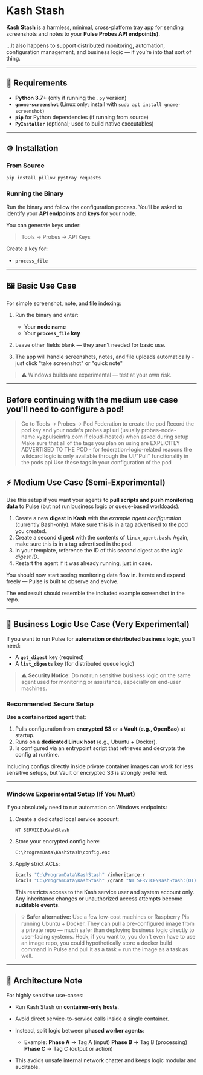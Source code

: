 # Kash Stash

**Kash Stash** is a harmless, minimal, cross-platform tray app for sending screenshots and notes to your **Pulse Probes API endpoint(s)**.

…It also happens to support distributed monitoring, automation, configuration management, and business logic — if you’re into that sort of thing.

---

## 🧩 Requirements

* **Python 3.7+** (only if running the `.py` version)
* **`gnome-screenshot`** (Linux only; install with `sudo apt install gnome-screenshot`)
* **`pip`** for Python dependencies (if running from source)
* **`PyInstaller`** (optional; used to build native executables)

---

## ⚙️ Installation

### From Source

```bash
pip install pillow pystray requests
```

### Running the Binary

Run the binary and follow the configuration process.
You’ll be asked to identify your **API endpoints** and **keys** for your node.

You can generate keys under:

> Tools → Probes → API Keys

Create a key for:

* `process_file`

---

## 🖼️ Basic Use Case

For simple screenshot, note, and file indexing:

1. Run the binary and enter:

   * Your **node name**
   * Your **`process_file` key**
2. Leave other fields blank — they aren’t needed for basic use.
3. The app will handle screenshots, notes, and file uploads automatically - just click "take screenshot" or "quick note"

> ⚠️ Windows builds are experimental — test at your own risk.

---

## Before continuing with the medium use case you'll need to configure a pod!
> Go to Tools -> Probes -> Pod Federation to create the pod
> Record the pod key and your node's probes api url (usually probes-node-name.xyzpulseinfra.com if cloud-hosted) when asked during setup
> Make sure that all of the tags you plan on using are EXPLICITLY ADVERTISED TO THE POD - for federation-logic-related reasons the wildcard logic is only available through the UI/"Pull" functionality in the pods api
> Use these tags in your configuration of the pod

## ⚡ Medium Use Case (Semi-Experimental)

Use this setup if you want your agents to **pull scripts and push monitoring data** to Pulse (but not run business logic or queue-based workloads).

1. Create a new **digest in Kash** with the *example agent configuration* (currently Bash-only). Make sure this is in a tag advertised to the pod you created.
2. Create a second **digest** with the contents of `linux_agent.bash`. Again, make sure this is in a tag advertised in the pod.
3. In your template, reference the ID of this second digest as the *logic digest ID*.
4. Restart the agent if it was already running, just in case.

You should now start seeing monitoring data flow in.
Iterate and expand freely — Pulse is built to observe and evolve.

The end result should resemble the included example screenshot in the repo.

---

## 🧠 Business Logic Use Case (Very Experimental)

If you want to run Pulse for **automation or distributed business logic**, you’ll need:

* A **`get_digest`** key (required)
* A **`list_digests`** key (for distributed queue logic)

> ⚠️ **Security Notice:**
> Do *not* run sensitive business logic on the same agent used for monitoring or assistance, especially on end-user machines.

### Recommended Secure Setup

**Use a containerized agent** that:

1. Pulls configuration from **encrypted S3** or a **Vault (e.g., OpenBao)** at startup.
2. Runs on a **dedicated Linux host** (e.g., Ubuntu + Docker).
3. Is configured via an entrypoint script that retrieves and decrypts the config at runtime.

Including configs directly inside private container images can work for less sensitive setups, but Vault or encrypted S3 is strongly preferred.

---

### Windows Experimental Setup (If You Must)

If you absolutely need to run automation on Windows endpoints:

1. Create a dedicated local service account:

   ```
   NT SERVICE\KashStash
   ```
2. Store your encrypted config here:

   ```
   C:\ProgramData\KashStash\config.enc
   ```
3. Apply strict ACLs:

   ```bash
   icacls "C:\ProgramData\KashStash" /inheritance:r
   icacls "C:\ProgramData\KashStash" /grant "NT SERVICE\KashStash:(OI)(CI)F" "SYSTEM:(OI)(CI)F"
   ```

   This restricts access to the Kash service user and system account only.
   Any inheritance changes or unauthorized access attempts become **auditable events**.

> 💡 **Safer alternative:** Use a few low-cost machines or Raspberry Pis running Ubuntu + Docker.
> They can pull a pre-configured image from a private repo — much safer than deploying business logic directly to user-facing systems.
> Heck, if you want to, you don't even have to use an image repo, you could hypothetically store a docker build command in Pulse and pull it as a task + run the image as a task as well.

---

## 🧱 Architecture Note

For highly sensitive use-cases:

* Run Kash Stash on **container-only hosts**.
* Avoid direct service-to-service calls inside a single container.
* Instead, split logic between **phased worker agents**:

  * Example:
    **Phase A** → Tag A (input)
    **Phase B** → Tag B (processing)
    **Phase C** → Tag C (output or action)
* This avoids unsafe internal network chatter and keeps logic modular and auditable.
